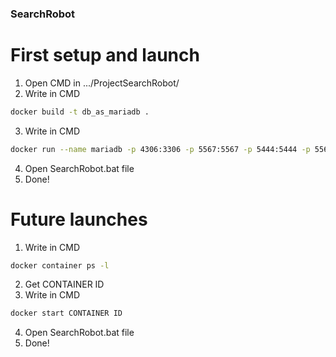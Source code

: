 ### SearchRobot
# First setup and launch

1.  Open CMD in .../ProjectSearchRobot/
2.  Write in CMD
```sh  
docker build -t db_as_mariadb .
```
3.  Write in CMD
```sh
docker run --name mariadb -p 4306:3306 -p 5567:5567 -p 5444:5444 -p 5568:5568 -e MYSQL_ROOT_PASSWORD=mypass -d mariadb
```
4.  Open SearchRobot.bat file
5.  Done!
 
# Future launches
1.  Write in CMD
```sh
docker container ps -l
```
2.  Get CONTAINER ID
3.  Write in CMD
```sh
docker start CONTAINER ID
```
4.  Open SearchRobot.bat file
5.  Done!

